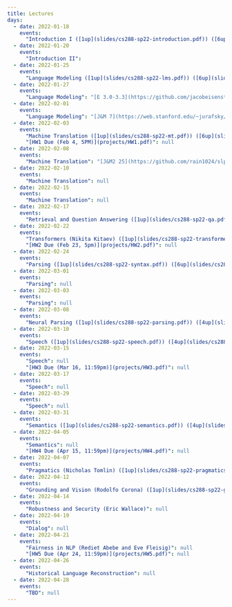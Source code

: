 ```yaml
---
title: Lectures
days:
  - date: 2022-01-18
    events:
      "Introduction I ([1up](slides/cs288-sp22-introduction.pdf)) ([6up](slides/cs288-sp22-introduction-6up.pdf))": null
  - date: 2022-01-20
    events:
      "Introduction II":
  - date: 2022-01-25
    events:
      "Language Modeling ([1up](slides/cs288-sp22-lms.pdf)) ([6up](slides/cs288-sp22-lms-6up.pdf))":  "[J&M 3](https://web.stanford.edu/~jurafsky/slp3/3.pdf)"
  - date: 2022-01-27
    events:
      "Language Modeling": "[E 3.0-3.3](https://github.com/jacobeisenstein/gt-nlp-class/blob/master/notes/eisenstein-nlp-notes.pdf); [J&M 6](https://web.stanford.edu/~jurafsky/slp3/6.pdf); [G 1-5](http://u.cs.biu.ac.il/~yogo/nnlp.pdf)"
  - date: 2022-02-01
    events:
      "Language Modeling": "[J&M 7](https://web.stanford.edu/~jurafsky/slp3/7.pdf); [Goldberg 10-11](http://u.cs.biu.ac.il/~yogo/nnlp.pdf)"
  - date: 2022-02-03
    events:
      "Machine Translation ([1up](slides/cs288-sp22-mt.pdf)) ([6up](slides/cs288-sp22-mt-6up.pdf))":  "[J&M 10](https://web.stanford.edu/~jurafsky/slp3/10.pdf)"
      "[HW1 Due (Feb 4, 5PM)](projects/HW1.pdf)": null
  - date: 2022-02-08
    events:
      "Machine Translation": "[J&M2 25](https://github.com/rain1024/slp2-pdf/blob/master/chapter-wise-pdf/%5B25%5D%20Machine%20Translation.pdf)"
  - date: 2022-02-10
    events:
      "Machine Translation": null
  - date: 2022-02-15
    events:
      "Machine Translation": null
  - date: 2022-02-17
    events:
      "Retrieval and Question Answering ([1up](slides/cs288-sp22-qa.pdf))": null
  - date: 2022-02-22
    events:
      "Transformers (Nikita Kitaev) ([1up](slides/cs288-sp22-transformers.pdf))": null
      "[HW2 Due (Feb 23, 5pm)](projects/HW2.pdf)": null
  - date: 2022-02-24
    events:
      "Parsing ([1up](slides/cs288-sp22-syntax.pdf)) ([6up](slides/cs288-sp22-syntax-6up.pdf))": "[J&M 13](https://web.stanford.edu/~jurafsky/slp3/13.pdf)"
  - date: 2022-03-01
    events:
      "Parsing": null
  - date: 2022-03-03
    events:
      "Parsing": null
  - date: 2022-03-08
    events:
      "Neural Parsing ([1up](slides/cs288-sp22-parsing.pdf)) ([4up](slides/cs288-sp22-parsing-4up.pdf))": null
  - date: 2022-03-10
    events:
      "Speech ([1up](slides/cs288-sp22-speech.pdf)) ([4up](slides/cs288-sp22-speech-4up.pdf))": "[J&M 26](https://web.stanford.edu/~jurafsky/slp3/26.pdf)"
  - date: 2022-03-15
    events:
      "Speech": null
      "[HW3 Due (Mar 16, 11:59pm)](projects/HW3.pdf)": null
  - date: 2022-03-17
    events:
      "Speech": null
  - date: 2022-03-29
    events:
      "Speech": null
  - date: 2022-03-31
    events:
      "Semantics ([1up](slides/cs288-sp22-semantics.pdf)) ([4up](slides/cs288-sp22-semantics-4up.pdf))": null
  - date: 2022-04-05
    events:
      "Semantics": null
      "[HW4 Due (Apr 15, 11:59pm)](projects/HW4.pdf)": null
  - date: 2022-04-07
    events:
      "Pragmatics (Nicholas Tomlin) ([1up](slides/cs288-sp22-pragmatics.pdf)) ([4up](slides/cs288-sp22-pragmatics-4up.pdf))": null
  - date: 2022-04-12
    events:
      "Grounding and Vision (Rodolfo Corona) ([1up](slides/cs288-sp22-grounding.pdf)) ([4up](slides/cs288-sp22-grounding-4up.pdf))": null
  - date: 2022-04-14
    events:
      "Robustness and Security (Eric Wallace)": null
  - date: 2022-04-19
    events:
      "Dialog": null
  - date: 2022-04-21
    events:
      "Fairness in NLP (Rediet Abebe and Eve Fleisig)": null
      "[HW5 Due (Apr 24, 11:59pm)](projects/HW5.pdf)": null
  - date: 2022-04-26
    events:
      "Historical Language Reconstruction": null
  - date: 2022-04-28
    events:
      "TBD": null
---
```

